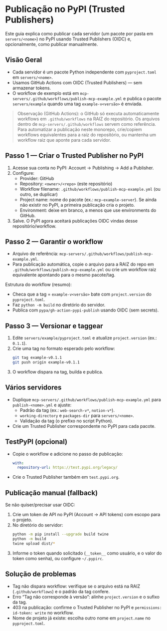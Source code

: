 # Publicação no PyPI (Trusted Publishers)

Este guia explica como publicar cada servidor (um pacote por pasta em `servers/<nome>`) no PyPI usando Trusted Publishers (OIDC) e, opcionalmente, como publicar manualmente.

## Visão Geral
- Cada servidor é um pacote Python independente com `pyproject.toml` em `servers/<nome>`.
- Usamos GitHub Actions com OIDC (Trusted Publishers) — sem armazenar tokens.
- O workflow de exemplo está em `mcp-servers/.github/workflows/publish-mcp-example.yml` e publica o pacote `servers/example` quando uma tag `example-v<versão>` é enviada.

> Observação (GitHub Actions): o GitHub só executa automaticamente workflows em `.github/workflows` na RAIZ do repositório. Os arquivos dentro de `mcp-servers/.github/workflows` servem como referência. Para automatizar a publicação neste monorepo, crie/copiem workflows equivalentes para a raiz do repositório, ou mantenha um workflow raiz que aponte para cada servidor.

## Passo 1 — Criar o Trusted Publisher no PyPI
1. Acesse sua conta no PyPI: Account → Publishing → Add a Publisher.
2. Configure:
   - Provider: GitHub
   - Repository: `<owner>/<repo>` (este repositório)
   - Workflow filename: `.github/workflows/publish-mcp-example.yml` (ou outro, se duplicar)
   - Project name: nome do pacote (ex.: `mcp-example-server`). Se ainda não existir no PyPI, a primeira publicação cria o projeto.
   - Environment: deixe em branco, a menos que use environments do GitHub.
3. Salve. O PyPI agora aceitará publicações OIDC vindas desse repositório/workflow.

## Passo 2 — Garantir o workflow
- Arquivo de referência: `mcp-servers/.github/workflows/publish-mcp-example.yml`.
- Para publicação automática, copie o arquivo para a RAIZ do repo em `.github/workflows/publish-mcp-example.yml` ou crie um workflow raiz equivalente apontando para o mesmo pacote/tag.

Estrutura do workflow (resumo):
- Checa que a tag = `example-v<versão>` bate com `project.version` do `pyproject.toml`.
- Faz `python -m build` no diretório do servidor.
- Publica com `pypa/gh-action-pypi-publish` usando OIDC (sem secrets).

## Passo 3 — Versionar e taggear
1. Edite `servers/example/pyproject.toml` e atualize `project.version` (ex.: `0.1.1`).
2. Crie uma tag no formato esperado pelo workflow:
   ```bash
   git tag example-v0.1.1
   git push origin example-v0.1.1
   ```
3. O workflow dispara na tag, builda e publica.

## Vários servidores
- Duplique `mcp-servers/.github/workflows/publish-mcp-example.yml` para `publish-<nome>.yml` e ajuste:
  - Padrão da tag (ex.: `web-search-v*`, `notion-v*`).
  - `working-directory` e `packages-dir` para `servers/<nome>`.
  - Validação da tag (o prefixo no script Python).
- Crie um Trusted Publisher correspondente no PyPI para cada pacote.

## TestPyPI (opcional)
- Copie o workflow e adicione no passo de publicação:
  ```yaml
  with:
    repository-url: https://test.pypi.org/legacy/
  ```
- Crie o Trusted Publisher também em `test.pypi.org`.

## Publicação manual (fallback)
Se não quiser/precisar usar OIDC:
1. Crie um token de API no PyPI (Account → API tokens) com escopo para o projeto.
2. No diretório do servidor:
   ```bash
   python -m pip install --upgrade build twine
   python -m build
   twine upload dist/*
   ```
3. Informe o token quando solicitado (`__token__` como usuário, e o valor do token como senha), ou configure `~/.pypirc`.

## Solução de problemas
- Tag não dispara workflow: verifique se o arquivo está na RAIZ (`.github/workflows`) e o padrão da tag confere.
- Erro “Tag não corresponde à versão”: alinhe `project.version` e o sufixo da tag.
- 403 na publicação: confirme o Trusted Publisher no PyPI e `permissions: id-token: write` no workflow.
- Nome de projeto já existe: escolha outro nome em `project.name` no `pyproject.toml`.
